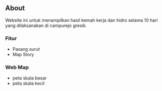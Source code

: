 ## About

Website ini untuk menampilkan hasil kemah kerja dan hidro selama 10 hari yang dilaksanakan di campurejo gresik.

### Fitur
- Pasang surut
- Map Story

### Web Map
- peta skala besar
- peta skala kecil
